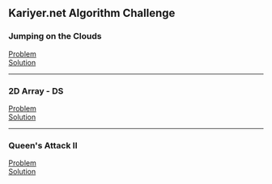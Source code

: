 ## Kariyer.net Algorithm Challenge


### Jumping on the Clouds
[Problem](https://www.hackerrank.com/contests/kariyer-net-algorithm-challenge/challenges/jumping-on-the-clouds) <br>
[Solution](jumpingClouds.java)

---

### 2D Array - DS
[Problem](https://www.hackerrank.com/contests/kariyer-net-algorithm-challenge/challenges/2d-array) <br>
[Solution](2dArray.java)

---

### Queen's Attack II
[Problem](https://www.hackerrank.com/contests/kariyer-net-algorithm-challenge/challenges/queens-attack-2) <br>
[Solution](queensAttack2.java)
